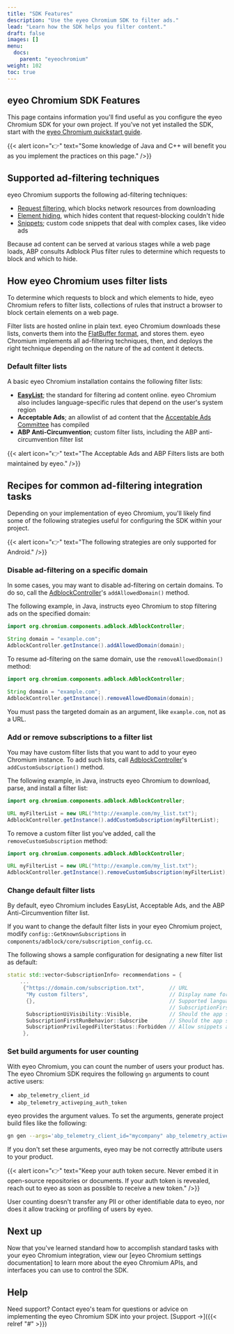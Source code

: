 ```yaml
---
title: "SDK Features"
description: "Use the eyeo Chromium SDK to filter ads."
lead: "Learn how the SDK helps you filter content."
draft: false
images: []
menu:
  docs:
    parent: "eyeochromium"
weight: 102
toc: true
---
```


## eyeo Chromium SDK Features

This page contains information you'll find useful as you configure the eyeo Chromium SDK for your own project. If you've not yet installed the SDK, start with the [eyeo Chromium quickstart guide](/docs/abpchromium/quickstart).

{{< alert icon="👉" text="Some knowledge of Java and C++ will benefit you as you implement the practices on this page." />}}

## Supported ad-filtering techniques

eyeo Chromium supports the following ad-filtering techniques:

- [Request filtering](#), which blocks network resources from downloading
- [Element hiding](#), which hides content that request-blocking couldn't hide
- [Snippets](#); custom code snippets that deal with complex cases, like video ads

Because ad content can be served at various stages while a web page loads, ABP consults Adblock Plus filter rules to determine which requests to block and which to hide.

## How eyeo Chromium uses filter lists

To determine which requests to block and which elements to hide, eyeo Chromium refers to filter lists, collections of rules that instruct a browser to block certain elements on a web page.

Filter lists are hosted online in plain text. eyeo Chromium downloads these lists, converts them into the [FlatBuffer format](https://google.github.io/flatbuffers/), and stores them. eyeo Chromium implements all ad-filtering techniques, then, and deploys the right technique depending on the nature of the ad content it detects.

### Default filter lists

A basic eyeo Chromium installation contains the following filter lists:

- [**EasyList**](https://easylist.to/); the standard for filtering ad content online. eyeo Chromium also includes language-specific rules that depend on the user's system region
- **Acceptable Ads**; an allowlist of ad content that the [Acceptable Ads Committee](https://acceptableads.com/) has compiled
- **ABP Anti-Circumvention**; custom filter lists, including the ABP anti-circumvention filter list

{{< alert icon="👉" text="The Acceptable Ads and ABP Filters lists are both maintained by eyeo." />}}

## Recipes for common ad-filtering integration tasks

Depending on your implementation of eyeo Chromium, you'll likely find some of the following strategies useful for configuring the SDK within your project.

{{< alert icon="👉" text="The following strategies are only supported for Android." />}}


### Disable ad-filtering on a specific domain

In some cases, you may want to disable ad-filtering on certain domains. To do so, call the [AdblockController](https://gitlab.com/eyeo/adblockplus/abpchromium/-/blob/eyeo-103-dev/chrome/android/java/src/org/chromium/chrome/browser/adblock/AdblockController.java)'s `addAllowedDomain()` method.

The following example, in Java, instructs eyeo Chromium to stop filtering ads on the specified domain:

```java
import org.chromium.components.adblock.AdblockController;

String domain = "example.com";
AdblockController.getInstance().addAllowedDomain(domain);
```

To resume ad-filtering on the same domain, use the `removeAllowedDomain()` method:

```java
import org.chromium.components.adblock.AdblockController;

String domain = "example.com";
AdblockController.getInstance().removeAllowedDomain(domain);
```

You must pass the targeted domain as an argument, like `example.com`, not as a URL.

### Add or remove subscriptions to a filter list

You may have custom filter lists that you want to add to your eyeo Chromium instance. To add such lists, call [AdblockController](https://gitlab.com/eyeo/adblockplus/abpchromium/-/blob/eyeo-103-dev/chrome/android/java/src/org/chromium/chrome/browser/adblock/AdblockController.java)'s `addCustomSubscription()` method.

The following example, in Java, instructs eyeo Chromium to download, parse, and install a filter list:

```java
import org.chromium.components.adblock.AdblockController;

URL myFilterList = new URL("http://example.com/my_list.txt");
AdblockController.getInstance().addCustomSubscription(myFilterList);
```

To remove a custom filter list you've added, call the `removeCustomSubscription` method:

```java
import org.chromium.components.adblock.AdblockController;

URL myFilterList = new URL("http://example.com/my_list.txt");
AdblockController.getInstance().removeCustomSubscription(myFilterList);
```

### Change default filter lists

By default, eyeo Chromium includes EasyList, Acceptable Ads, and the ABP Anti-Circumvention filter list.

If you want to change the default filter lists in your eyeo Chromium project, modify `config::GetKnownSubscriptions` in `components/adblock/core/subscription_config.cc`.

The following shows a sample configuration for designating a new filter list as default:

```cpp
static std::vector<SubscriptionInfo> recommendations = {
    ...
     {"https://domain.com/subscription.txt",        // URL
      "My custom filters",                          // Display name for settings
      {},                                           // Supported languages list, considered for
                                                    // SubscriptionFirstRunBehavior::SubscribeIfLocaleMatch
      SubscriptionUiVisibility::Visible,            // Should the app show a subscription in the settings
      SubscriptionFirstRunBehavior::Subscribe       // Should the app subscribe on first run
      SubscriptionPrivilegedFilterStatus::Forbidden // Allow snippets and header filters or not
     },
```

### Set build arguments for user counting

With eyeo Chromium, you can count the number of users your product has. The eyeo Chromium SDK requires the following `gn` arguments to count active users:

* `abp_telemetry_client_id`
* `abp_telemetry_activeping_auth_token`

eyeo provides the argument values. To set the arguments, generate project build files like the following:

```sh
gn gen --args='abp_telemetry_client_id="mycompany" abp_telemetry_activeping_auth_token="peyJhbGciOiJIUzI1NiIsInR5cCI6IkpXVCJ9" ...' ...
```

If you don't set these arguments, eyeo may be not correctly attribute users to your product.

{{< alert icon="👉" text="Keep your auth token secure. Never embed it in open-source repositories or documents. If your auth token is revealed, reach out to eyeo as soon as possible to receive a new token." />}}

User counting doesn't transfer any PII or other identifiable data to eyeo, nor does it allow tracking or profiling of users by eyeo.

## Next up

Now that you've learned standard how to accomplish standard tasks with your eyeo Chromium integration, view our [eyeo Chromium settings documentation] to learn more about the eyeo Chromium APIs, and interfaces you can use to control the SDK.

## Help

Need support?  Contact eyeo's team for questions or advice on implementing the eyeo Chromium SDK into your project. [Support →]({{< relref "#" >}})
